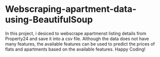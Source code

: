 # Webscraping-apartment-data-using-BeautifulSoup
In this project, i desiced to webscrape apartmenst listing details from Property24 and save it into a csv file.
Although the data does not have many features, the available features can be used to predict the prices of flats and apartments based on the available features.
Happy Coding!
